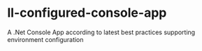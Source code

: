 # ll-configured-console-app
A .Net Console App according to latest best practices supporting environment configuration
